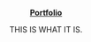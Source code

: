 <p align="center">
  <a href="https://sukhjitsingh.me" target="_blank"><strong>Portfolio</strong></a>
  <p align="center">
  THIS IS WHAT IT IS.
  </p>

</p>
